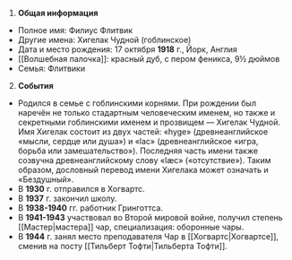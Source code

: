 1. **Общая информация**
 - Полное имя: Филиус Флитвик
 - Другие имена: Хигелак Чудной (гоблинское)
 - Дата и место рождения: 17 октября **1918** г., Йорк, Англия
 - [[Волшебная палочка]]: красный дуб, с пером феникса, 9½ дюймов
 - Семья: Флитвики

2. **События**
 - Родился в семье с гоблинскими корнями. При рождении был наречён не только стадартным человеческим именем, но также и секретными гоблинскими именем и прозвищем — Хигелак Чудной. Имя Хигелак состоит из двух частей: «hyge» (древнеанглийское «мысли, сердце или душа») и «lac» (древнеанглийское «игра, борьба или замешательство»). Последняя часть имени также созвучна древнеанглийскому слову «læc» («отсутствие»). Таким образом, дословный перевод имени Хигелака может означать и «Бездушный».
 - В **1930** г. отправился в Хогвартс.
 - В **1937** г. закончил школу.
 - В **1938-1940** гг. работник Гринготтса.
 - В **1941-1943** участвовал во Второй мировой войне, получил степень [[Мастер|мастера]] чар, специализация: оборонные чары.
 - В **1944** г. занял место преподавателя Чар в [[Хогвартс|Хогвартсе]], сменив на посту [[Тильберт Тофти|Тильберта Тофти]].